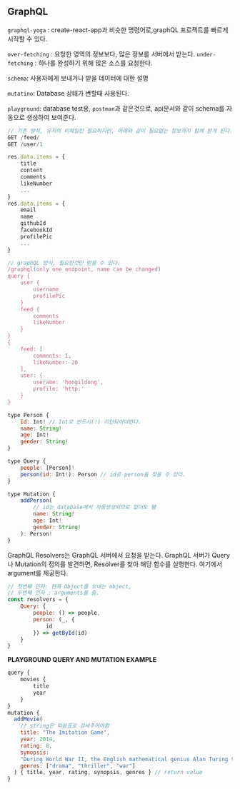 ## GraphQL
`graphql-yoga` : create-react-app과 비슷한 명령어로,graphQL 프로젝트를 빠르게 시작할 수 있다.

`over-fetching` : 요청한 영역의 정보보다, 많은 정보를 서버에서 받는다.
`under-fetching` : 하나를 완성하기 위해 많은 소스를 요청한다.

`schema`: 사용자에게 보내거나 받을 데이터에 대한 설명

`mutatino`: Database 상태가 변할때 사용된다.

`playground`: database test용, `postman`과 같은것으로, api문서와 같이 schema를 자동으로 생성하여 보여준다.

```javascript
// 기존 방식, 유저의 이메일만 필요하지만, 아래와 같이 필요없는 정보까지 함께 받게 된다.
GET /feed/
GET /user/1

res.data.items = {
    title
    content
    comments
    likeNumber
    ...
}
res.data.items = {
    email
    name
    githubId
    facebookId
    profilePic
    ...
}

// graphQL 방식, 필요한것만 받을 수 있다.
/graphql(only one endpoint, name can be changed)
query {
    user {
        username
        profilePic
    }
    feed {
        comments
        likeNumber
    }
}
{
    feed: [
        comments: 1,
        likeNumber: 20
    ],
    user: {
        userame: 'hongildong',
        profile: 'http:'
    }
}

```


```javascript
type Person {
    id: Int! // Int로 반드시(!) 리턴되어야한다. 
    name: String!
    age: Int!
    gender: String!
}

type Query {
    people: [Person]!
    person(id: Int!): Person // id로 person을 찾을 수 있다.
}

type Mutation {
    addPerson(
        // id는 database에서 자동생성되므로 없어도 됌
        name: String!
        age: Int!
        gender: String!
    ): Person!
}
```

GraphQL Resolvers는 GraphQL 서버에서 요청을 받는다. GraphQL 서버가 Query나 Mutation의 정의를 발견하면, Resolver를 찾아 해당 함수를 실행한다. 여기에서 argument를 제공한다.

```javascript
// 첫번째 인자: 현재 Object를 보내는 object, 
// 두번째 인자 : arguments를 줌.
const resolvers = {
    Query: {
        people: () => people,
        person: (_, {
            id
        }) => getById(id)
    }
}
```

**PLAYGROUND QUERY AND MUTATION EXAMPLE**
```javascript
query {
    movies {
        title
        year
    }
}
mutation {
  addMovie(
    // string은 따옴표로 감싸주어야함
    title: "The Imitation Game",
    year: 2014,
    rating: 8,
    synopsis:
    "During World War II, the English mathematical genius Alan Turing tries to crack the German Enigma code with help from fellow mathematicians.",
    genres: ["drama", "thriller", "war"]
  ) { title, year, rating, synopsis, genres } // return value
}
```

